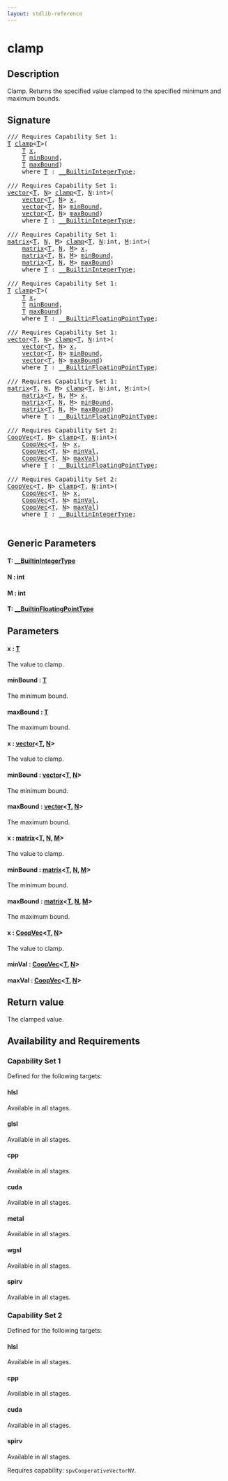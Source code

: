 ```yaml
---
layout: stdlib-reference
---
```


# clamp

## Description

Clamp. Returns the specified value clamped to the specified minimum and maximum bounds.



## Signature 

<pre>
/// Requires Capability Set 1:
<a href="clamp.html#typeparam-T" class="code_type">T</a> <a href="clamp.html">clamp</a>&lt;<a href="clamp.html#typeparam-T" class="code_type">T</a>&gt;(
    <a href="clamp.html#typeparam-T" class="code_type">T</a> <a href="clamp.html#decl-x" class="code_param">x</a>,
    <a href="clamp.html#typeparam-T" class="code_type">T</a> <a href="clamp.html#decl-minBound" class="code_param">minBound</a>,
    <a href="clamp.html#typeparam-T" class="code_type">T</a> <a href="clamp.html#decl-maxBound" class="code_param">maxBound</a>)
    <span class='code_keyword'>where</span> <a href="clamp.html#typeparam-T" class="code_type">T</a> : <a href="../interfaces/0_builtinintegertype-029g/index.html" class="code_type">__BuiltinIntegerType</a>;

/// Requires Capability Set 1:
<a href="../types/vector/index.html" class="code_type">vector</a>&lt;<a href="clamp.html#typeparam-T" class="code_type">T</a>, <a href="clamp.html#decl-N" class="code_var">N</a>&gt; <a href="clamp.html">clamp</a>&lt;<a href="clamp.html#typeparam-T" class="code_type">T</a>, <a href="clamp.html#decl-N" class="code_var">N</a>:<span class="code_keyword">int</span>&gt;(
    <a href="../types/vector/index.html" class="code_type">vector</a>&lt;<a href="clamp.html#typeparam-T" class="code_type">T</a>, <a href="clamp.html#decl-N" class="code_var">N</a>&gt; <a href="clamp.html#decl-x" class="code_param">x</a>,
    <a href="../types/vector/index.html" class="code_type">vector</a>&lt;<a href="clamp.html#typeparam-T" class="code_type">T</a>, <a href="clamp.html#decl-N" class="code_var">N</a>&gt; <a href="clamp.html#decl-minBound" class="code_param">minBound</a>,
    <a href="../types/vector/index.html" class="code_type">vector</a>&lt;<a href="clamp.html#typeparam-T" class="code_type">T</a>, <a href="clamp.html#decl-N" class="code_var">N</a>&gt; <a href="clamp.html#decl-maxBound" class="code_param">maxBound</a>)
    <span class='code_keyword'>where</span> <a href="clamp.html#typeparam-T" class="code_type">T</a> : <a href="../interfaces/0_builtinintegertype-029g/index.html" class="code_type">__BuiltinIntegerType</a>;

/// Requires Capability Set 1:
<a href="../types/matrix/index.html" class="code_type">matrix</a>&lt;<a href="clamp.html#typeparam-T" class="code_type">T</a>, <a href="clamp.html#decl-N" class="code_var">N</a>, <a href="clamp.html#decl-M" class="code_var">M</a>&gt; <a href="clamp.html">clamp</a>&lt;<a href="clamp.html#typeparam-T" class="code_type">T</a>, <a href="clamp.html#decl-N" class="code_var">N</a>:<span class="code_keyword">int</span>, <a href="clamp.html#decl-M" class="code_var">M</a>:<span class="code_keyword">int</span>&gt;(
    <a href="../types/matrix/index.html" class="code_type">matrix</a>&lt;<a href="clamp.html#typeparam-T" class="code_type">T</a>, <a href="clamp.html#decl-N" class="code_var">N</a>, <a href="clamp.html#decl-M" class="code_var">M</a>&gt; <a href="clamp.html#decl-x" class="code_param">x</a>,
    <a href="../types/matrix/index.html" class="code_type">matrix</a>&lt;<a href="clamp.html#typeparam-T" class="code_type">T</a>, <a href="clamp.html#decl-N" class="code_var">N</a>, <a href="clamp.html#decl-M" class="code_var">M</a>&gt; <a href="clamp.html#decl-minBound" class="code_param">minBound</a>,
    <a href="../types/matrix/index.html" class="code_type">matrix</a>&lt;<a href="clamp.html#typeparam-T" class="code_type">T</a>, <a href="clamp.html#decl-N" class="code_var">N</a>, <a href="clamp.html#decl-M" class="code_var">M</a>&gt; <a href="clamp.html#decl-maxBound" class="code_param">maxBound</a>)
    <span class='code_keyword'>where</span> <a href="clamp.html#typeparam-T" class="code_type">T</a> : <a href="../interfaces/0_builtinintegertype-029g/index.html" class="code_type">__BuiltinIntegerType</a>;

/// Requires Capability Set 1:
<a href="clamp.html#typeparam-T" class="code_type">T</a> <a href="clamp.html">clamp</a>&lt;<a href="clamp.html#typeparam-T" class="code_type">T</a>&gt;(
    <a href="clamp.html#typeparam-T" class="code_type">T</a> <a href="clamp.html#decl-x" class="code_param">x</a>,
    <a href="clamp.html#typeparam-T" class="code_type">T</a> <a href="clamp.html#decl-minBound" class="code_param">minBound</a>,
    <a href="clamp.html#typeparam-T" class="code_type">T</a> <a href="clamp.html#decl-maxBound" class="code_param">maxBound</a>)
    <span class='code_keyword'>where</span> <a href="clamp.html#typeparam-T" class="code_type">T</a> : <a href="../interfaces/0_builtinfloatingpointtype-029hm/index.html" class="code_type">__BuiltinFloatingPointType</a>;

/// Requires Capability Set 1:
<a href="../types/vector/index.html" class="code_type">vector</a>&lt;<a href="clamp.html#typeparam-T" class="code_type">T</a>, <a href="clamp.html#decl-N" class="code_var">N</a>&gt; <a href="clamp.html">clamp</a>&lt;<a href="clamp.html#typeparam-T" class="code_type">T</a>, <a href="clamp.html#decl-N" class="code_var">N</a>:<span class="code_keyword">int</span>&gt;(
    <a href="../types/vector/index.html" class="code_type">vector</a>&lt;<a href="clamp.html#typeparam-T" class="code_type">T</a>, <a href="clamp.html#decl-N" class="code_var">N</a>&gt; <a href="clamp.html#decl-x" class="code_param">x</a>,
    <a href="../types/vector/index.html" class="code_type">vector</a>&lt;<a href="clamp.html#typeparam-T" class="code_type">T</a>, <a href="clamp.html#decl-N" class="code_var">N</a>&gt; <a href="clamp.html#decl-minBound" class="code_param">minBound</a>,
    <a href="../types/vector/index.html" class="code_type">vector</a>&lt;<a href="clamp.html#typeparam-T" class="code_type">T</a>, <a href="clamp.html#decl-N" class="code_var">N</a>&gt; <a href="clamp.html#decl-maxBound" class="code_param">maxBound</a>)
    <span class='code_keyword'>where</span> <a href="clamp.html#typeparam-T" class="code_type">T</a> : <a href="../interfaces/0_builtinfloatingpointtype-029hm/index.html" class="code_type">__BuiltinFloatingPointType</a>;

/// Requires Capability Set 1:
<a href="../types/matrix/index.html" class="code_type">matrix</a>&lt;<a href="clamp.html#typeparam-T" class="code_type">T</a>, <a href="clamp.html#decl-N" class="code_var">N</a>, <a href="clamp.html#decl-M" class="code_var">M</a>&gt; <a href="clamp.html">clamp</a>&lt;<a href="clamp.html#typeparam-T" class="code_type">T</a>, <a href="clamp.html#decl-N" class="code_var">N</a>:<span class="code_keyword">int</span>, <a href="clamp.html#decl-M" class="code_var">M</a>:<span class="code_keyword">int</span>&gt;(
    <a href="../types/matrix/index.html" class="code_type">matrix</a>&lt;<a href="clamp.html#typeparam-T" class="code_type">T</a>, <a href="clamp.html#decl-N" class="code_var">N</a>, <a href="clamp.html#decl-M" class="code_var">M</a>&gt; <a href="clamp.html#decl-x" class="code_param">x</a>,
    <a href="../types/matrix/index.html" class="code_type">matrix</a>&lt;<a href="clamp.html#typeparam-T" class="code_type">T</a>, <a href="clamp.html#decl-N" class="code_var">N</a>, <a href="clamp.html#decl-M" class="code_var">M</a>&gt; <a href="clamp.html#decl-minBound" class="code_param">minBound</a>,
    <a href="../types/matrix/index.html" class="code_type">matrix</a>&lt;<a href="clamp.html#typeparam-T" class="code_type">T</a>, <a href="clamp.html#decl-N" class="code_var">N</a>, <a href="clamp.html#decl-M" class="code_var">M</a>&gt; <a href="clamp.html#decl-maxBound" class="code_param">maxBound</a>)
    <span class='code_keyword'>where</span> <a href="clamp.html#typeparam-T" class="code_type">T</a> : <a href="../interfaces/0_builtinfloatingpointtype-029hm/index.html" class="code_type">__BuiltinFloatingPointType</a>;

/// Requires Capability Set 2:
<a href="../types/coopvec-04/index.html" class="code_type">CoopVec</a>&lt;<a href="clamp.html#typeparam-T" class="code_type">T</a>, <a href="clamp.html#decl-N" class="code_var">N</a>&gt; <a href="clamp.html">clamp</a>&lt;<a href="clamp.html#typeparam-T" class="code_type">T</a>, <a href="clamp.html#decl-N" class="code_var">N</a>:<span class="code_keyword">int</span>&gt;(
    <a href="../types/coopvec-04/index.html" class="code_type">CoopVec</a>&lt;<a href="clamp.html#typeparam-T" class="code_type">T</a>, <a href="clamp.html#decl-N" class="code_var">N</a>&gt; <a href="clamp.html#decl-x" class="code_param">x</a>,
    <a href="../types/coopvec-04/index.html" class="code_type">CoopVec</a>&lt;<a href="clamp.html#typeparam-T" class="code_type">T</a>, <a href="clamp.html#decl-N" class="code_var">N</a>&gt; <a href="clamp.html#decl-minVal" class="code_param">minVal</a>,
    <a href="../types/coopvec-04/index.html" class="code_type">CoopVec</a>&lt;<a href="clamp.html#typeparam-T" class="code_type">T</a>, <a href="clamp.html#decl-N" class="code_var">N</a>&gt; <a href="clamp.html#decl-maxVal" class="code_param">maxVal</a>)
    <span class='code_keyword'>where</span> <a href="clamp.html#typeparam-T" class="code_type">T</a> : <a href="../interfaces/0_builtinfloatingpointtype-029hm/index.html" class="code_type">__BuiltinFloatingPointType</a>;

/// Requires Capability Set 2:
<a href="../types/coopvec-04/index.html" class="code_type">CoopVec</a>&lt;<a href="clamp.html#typeparam-T" class="code_type">T</a>, <a href="clamp.html#decl-N" class="code_var">N</a>&gt; <a href="clamp.html">clamp</a>&lt;<a href="clamp.html#typeparam-T" class="code_type">T</a>, <a href="clamp.html#decl-N" class="code_var">N</a>:<span class="code_keyword">int</span>&gt;(
    <a href="../types/coopvec-04/index.html" class="code_type">CoopVec</a>&lt;<a href="clamp.html#typeparam-T" class="code_type">T</a>, <a href="clamp.html#decl-N" class="code_var">N</a>&gt; <a href="clamp.html#decl-x" class="code_param">x</a>,
    <a href="../types/coopvec-04/index.html" class="code_type">CoopVec</a>&lt;<a href="clamp.html#typeparam-T" class="code_type">T</a>, <a href="clamp.html#decl-N" class="code_var">N</a>&gt; <a href="clamp.html#decl-minVal" class="code_param">minVal</a>,
    <a href="../types/coopvec-04/index.html" class="code_type">CoopVec</a>&lt;<a href="clamp.html#typeparam-T" class="code_type">T</a>, <a href="clamp.html#decl-N" class="code_var">N</a>&gt; <a href="clamp.html#decl-maxVal" class="code_param">maxVal</a>)
    <span class='code_keyword'>where</span> <a href="clamp.html#typeparam-T" class="code_type">T</a> : <a href="../interfaces/0_builtinintegertype-029g/index.html" class="code_type">__BuiltinIntegerType</a>;

</pre>

## Generic Parameters

####  <a id="typeparam-T"></a>T: [\_\_BuiltinIntegerType](../interfaces/0_builtinintegertype-029g/index.html)
####  <a id="decl-N"></a>N  : int
####  <a id="decl-M"></a>M  : int
####  <a id="typeparam-T"></a>T: [\_\_BuiltinFloatingPointType](../interfaces/0_builtinfloatingpointtype-029hm/index.html)

## Parameters

####  <a id="decl-x"></a>x  : [T](clamp.html#typeparam-T)
The value to clamp.

####  <a id="decl-minBound"></a>minBound  : [T](clamp.html#typeparam-T)
The minimum bound.

####  <a id="decl-maxBound"></a>maxBound  : [T](clamp.html#typeparam-T)
The maximum bound.

####  <a id="decl-x"></a>x  : [vector](../types/vector/index.html)\<[T](../types/vector/index.html#typeparam-T), [N](../types/vector/index.html#decl-N)\>
The value to clamp.

####  <a id="decl-minBound"></a>minBound  : [vector](../types/vector/index.html)\<[T](../types/vector/index.html#typeparam-T), [N](../types/vector/index.html#decl-N)\>
The minimum bound.

####  <a id="decl-maxBound"></a>maxBound  : [vector](../types/vector/index.html)\<[T](../types/vector/index.html#typeparam-T), [N](../types/vector/index.html#decl-N)\>
The maximum bound.

####  <a id="decl-x"></a>x  : [matrix](../types/matrix/index.html)\<[T](../types/matrix/t-0.html), [N](../types/matrix/index.html#decl-N), [M](../types/matrix/index.html#decl-M)\>
The value to clamp.

####  <a id="decl-minBound"></a>minBound  : [matrix](../types/matrix/index.html)\<[T](../types/matrix/t-0.html), [N](../types/matrix/index.html#decl-N), [M](../types/matrix/index.html#decl-M)\>
The minimum bound.

####  <a id="decl-maxBound"></a>maxBound  : [matrix](../types/matrix/index.html)\<[T](../types/matrix/t-0.html), [N](../types/matrix/index.html#decl-N), [M](../types/matrix/index.html#decl-M)\>
The maximum bound.

####  <a id="decl-x"></a>x  : [CoopVec](../types/coopvec-04/index.html)\<[T](../types/coopvec-04/index.html#typeparam-T), [N](../types/coopvec-04/index.html#decl-N)\>
The value to clamp.

####  <a id="decl-minVal"></a>minVal  : [CoopVec](../types/coopvec-04/index.html)\<[T](../types/coopvec-04/index.html#typeparam-T), [N](../types/coopvec-04/index.html#decl-N)\>
####  <a id="decl-maxVal"></a>maxVal  : [CoopVec](../types/coopvec-04/index.html)\<[T](../types/coopvec-04/index.html#typeparam-T), [N](../types/coopvec-04/index.html#decl-N)\>

## Return value
The clamped value.


## Availability and Requirements

### Capability Set 1

Defined for the following targets:

#### hlsl
Available in all stages.

#### glsl
Available in all stages.

#### cpp
Available in all stages.

#### cuda
Available in all stages.

#### metal
Available in all stages.

#### wgsl
Available in all stages.

#### spirv
Available in all stages.


### Capability Set 2

Defined for the following targets:

#### hlsl
Available in all stages.

#### cpp
Available in all stages.

#### cuda
Available in all stages.

#### spirv
Available in all stages.

Requires capability: `spvCooperativeVectorNV`.


